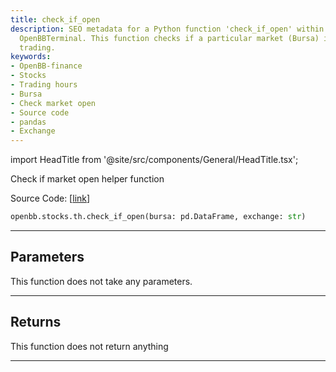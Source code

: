 ```yaml
---
title: check_if_open
description: SEO metadata for a Python function 'check_if_open' within OpenBB-finance's
  OpenBBTerminal. This function checks if a particular market (Bursa) is open for
  trading.
keywords:
- OpenBB-finance
- Stocks
- Trading hours
- Bursa
- Check market open
- Source code
- pandas
- Exchange
---
```


import HeadTitle from '@site/src/components/General/HeadTitle.tsx';

<HeadTitle title="stocks.th.check_if_open - Reference | OpenBB SDK Docs" />

Check if market open helper function

Source Code: [[link](https://github.com/OpenBB-finance/OpenBBTerminal/tree/main/openbb_terminal/stocks/tradinghours/bursa_model.py#L156)]

```python
openbb.stocks.th.check_if_open(bursa: pd.DataFrame, exchange: str)
```

---

## Parameters

This function does not take any parameters.

---

## Returns

This function does not return anything

---
